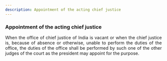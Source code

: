 ```yaml
---
description: Appointment of the acting chief justice
---
```


### Appointment of the acting chief justice
<div style="text-align: justify">

When the office of chief justice of India is vacant or when the chief justice is, because of absence or otherwise, unable to perform the duties of the office, the duties of the office shall be performed by such one of the other judges of the court as the president may appoint for the purpose.

</div>
